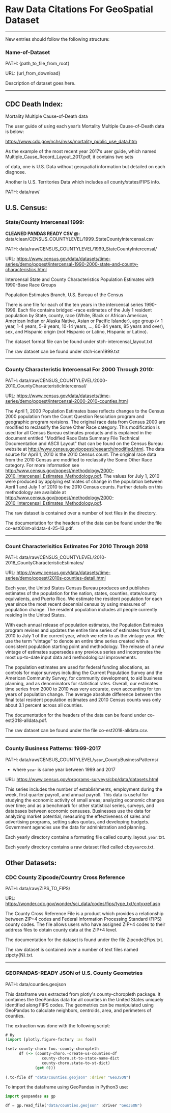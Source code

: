 # Raw Data Citations For GeoSpatial Dataset

---

New entries should follow the following structure:

### Name-of-Dataset
PATH: {path_to_file_from_root} 

URL: {url_from_download}

Description of dataset goes here.

---

## CDC Death Index:
Mortality Multiple Cause-of-Death data

The user guide of using each year’s Mortality Multiple Cause-of-Death data is below:

https://www.cdc.gov/nchs/nvss/mortality_public_use_data.htm

As the example of the most recent year 2017’s user guide, which named Multiple_Cause_Record_Layout_2017.pdf, it contains two sets 

of data, one is U.S. Data without geospatial information but detailed on each diagnose. 

Another is U.S. Territories Data which includes all county/states/FIPS info. 

PATH: data/raw/




## U.S. Census:

### State/County Intercensal 1999:

**CLEANED PANDAS READY CSV @:** data/clean/CENSUS_COUNTYLEVEL/1999_StateCountyIntercensal.csv

PATH: data/raw/CENSUS_COUNTYLEVEL/1999_StateCountyIntercensal/

URL: https://www.census.gov/data/datasets/time-series/demo/popest/intercensal-1990-2000-state-and-county-characteristics.html

Intercensal State and County Characteristics Population Estimates with 1990-Base Race 
Groups 

Population Estimates Branch, U.S. Bureau of the Census

There is one file for each of the ten years in the intercensal series 1990-1999.  Each file contains 
bridged –race estimates of the July 1 resident population by State, county, race (White, Black or 
African American, American Indian or Alaska Native, Asian or Pacific Islander), age group (< 1 year, 
1-4 years, 5-9 years, 10-14 years, …, 80-84 years, 85 years and over), sex, and Hispanic origin (not 
Hispanic or Latino, Hispanic or Latino).  

The dataset format file can be found under stch-intercensal_layout.txt

The raw dataset can be found under stch-icen1999.txt

---

### County Characteristic Intercensal For 2000 Through 2010:
PATH: data/raw/CENSUS_COUNTYLEVEL/2000-2010_CountyCharacteristicIntercensal/

URL: https://www.census.gov/data/datasets/time-series/demo/popest/intercensal-2000-2010-counties.html

The April 1, 2000 Population Estimates base reflects changes to the Census 2000 population from the Count Question 
Resolution program and geographic program revisions.
The original race data from Census 2000 are modified to reclassify the Some Other Race category. 
This modification is used for all Census Bureau estimates products and is explained in the document 
entitled "Modified Race Data Summary File Technical Documentation and ASCII Layout" that can be found 
on the Census Bureau website at http://www.census.gov/popest/research/modified.html.
The data source for April 1, 2010 is the 2010 Census count. The original race data from the 2010 Census 
are modified to reclassify the Some Other Race category. 
For more information see http://www.census.gov/popest/methodology/2000-2010_Intercensal_Estimates_Methodology.pdf.
The values for July 1, 2010 were produced by applying estimates of change in the population between April 1 
and July 1 of 2010 to the 2010 Census counts. Further details on this methodology 
are available at http://www.census.gov/popest/methodology/2000-2010_Intercensal_Estimates_Methodology.pdf.

The raw dataset is contained over a number of text files in the directory.

The documentation for the headers of the data can be found under the file co-est00int-alldata-4-25-13.pdf.

---

### Count Characterisitics Estimates For 2010 Through 2018
PATH: data/raw/CENSUS_COUNTYLEVEL/2010-2018_CountyCharacteristicEstimates/

URL: https://www.census.gov/data/datasets/time-series/demo/popest/2010s-counties-detail.html


Each year, the United States Census Bureau produces and publishes estimates of the population for the nation, states, 
counties, state/county equivalents, and Puerto Rico. We estimate the resident population for each year since the most 
recent decennial census by using measures of population change. The resident population includes all people currently 
residing in the United States.

With each annual release of population estimates, the Population Estimates program revises and updates the entire time 
series of estimates from April 1, 2010 to July 1 of the current year, which we refer to as the vintage year. We use the
term “vintage” to denote an entire time series created with a consistent population starting point and methodology. 
The release of a new vintage of estimates supersedes any previous series and incorporates the most up-to-date input data
and methodological improvements.

The population estimates are used for federal funding allocations, as controls for major surveys including the Current
Population Survey and the American Community Survey, for community development, to aid business planning, and as denominators
for statistical rates. Overall, our estimates time series from 2000 to 2010 was very accurate, even accounting for ten years
of population change. The average absolute difference between the final total resident population estimates and 2010 Census
counts was only about 3.1 percent across all counties.

The documentation for the headers of the data can be found under co-est2018-alldata.pdf.

The raw dataset can be found under the file co-est2018-alldata.csv.

---

### County Business Patterns: 1999-2017
PATH: data/raw/CENSUS_COUNTYLEVEL/`year`_CountyBusinessPatterns/  
- where `year` is some year between 1999 and 2017

URL: https://www.census.gov/programs-surveys/cbp/data/datasets.html

This series includes the number of establishments, employment during the week, first quarter payroll, and annual 
payroll. This data is useful for studying the economic activity of small areas; analyzing economic changes over 
time; and as a benchmark for other statistical series, surveys, and databases between economic censuses. 
Businesses use the data for analyzing market potential, measuring the effectiveness of sales and advertising 
programs, setting sales quotas, and developing budgets. Government agencies use the data for administration and planning.

Each yearly directory contains a formating file called county_layout_`year`.txt.

Each yearly directory contains a raw dataset filed called cbp`year`co.txt.


## Other Datasets:

### CDC County Zipcode/Country Cross Reference
PATH: data/raw/ZIPS_TO_FIPS/

URL: https://wonder.cdc.gov/wonder/sci_data/codes/fips/type_txt/cntyxref.asp

The County Cross Reference File is a product which provides a
relationship between ZIP+4 codes and Federal Information
Processing Standard (FIPS) county codes.  The file allows users
who have assigned ZIP+4 codes to their address files to obtain
county data at the ZIP+4 level.

The documentation for the dataset is found under the file Zipcode2Fips.txt.

The raw dataset is contained over a number of text files named zipcty{N}.txt.

---

### GEOPANDAS-READY JSON of U.S. County Geometries
PATH: data/counties.geojson

This dataframe was extracted from plotly's county-choropleth package.
It containes the GeoPandas data for all counties in the United States 
uniquely identified along FIPS codes. The geometries can be manipulated using 
GeoPandas to calculate neighbors, centroids, area, and perimeters of counties.

The extraction was done with the following script:

```clojure
# Hy
(import [plotly.figure-factory :as foo])

(setv county-choro foo.-county-choropleth 
      df (-> (county-choro.-create-us-counties-df 
                county-choro.st-to-state-name-dict 
                county-choro.state-to-st-dict)
             (get 0)))
             
(.to-file df "data/counties.geojson" :driver "GeoJSON")
```
To import the dataframe using GeoPandas in Python3 use:

```Python
import geopandas as gp

df = gp.read_file("data/counties.geojson" :driver "GeoJSON")
```
